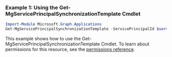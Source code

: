 ### Example 1: Using the Get-MgServicePrincipalSynchronizationTemplate Cmdlet
```powershell
Import-Module Microsoft.Graph.Applications
Get-MgServicePrincipalSynchronizationTemplate -ServicePrincipalId $servicePrincipalId
```
This example shows how to use the Get-MgServicePrincipalSynchronizationTemplate Cmdlet.
To learn about permissions for this resource, see the [permissions reference](/graph/permissions-reference).

